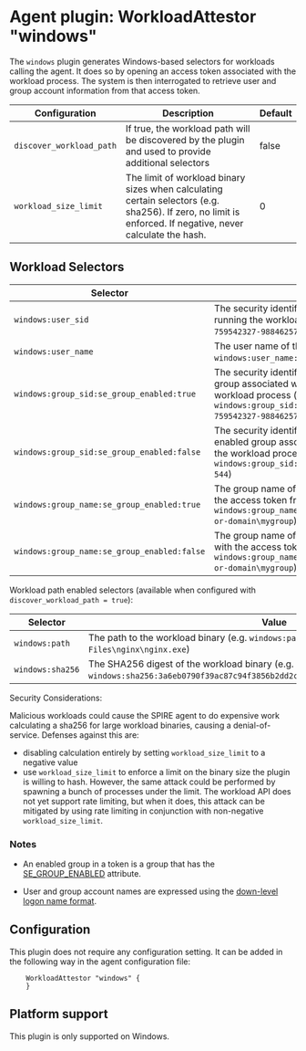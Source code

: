 # Agent plugin: WorkloadAttestor "windows"

The `windows` plugin generates Windows-based selectors for workloads calling the
agent.
It does so by opening an access token associated with the workload process. The
system is then interrogated to retrieve user and group account information from
that access token.

| Configuration            | Description                                                                                                                                                | Default |
|--------------------------|------------------------------------------------------------------------------------------------------------------------------------------------------------|---------|
| `discover_workload_path` | If true, the workload path will be discovered by the plugin and used to provide additional selectors                                                       | false   |
| `workload_size_limit`    | The limit of workload binary sizes when calculating certain selectors (e.g. sha256). If zero, no limit is enforced. If negative, never calculate the hash. | 0       |

## Workload Selectors

| Selector                                    | Value                                                                                                                                                                                                                   |
|---------------------------------------------|-------------------------------------------------------------------------------------------------------------------------------------------------------------------------------------------------------------------------|
| `windows:user_sid`                          | The security identifier (SID) that identifies the user running the workload (e.g. `windows:user_sid:S-1-5-21-759542327-988462579-1707944338-1003`)                                                                      |
| `windows:user_name`                         | The user name of the user running the workload (e.g. `windows:user_name:computer-or-domain\myuser`)                                                                                                                     |
| `windows:group_sid:se_group_enabled:true`   | The security identifier (SID) that identifies an enabled group associated with the access token from the workload process (e.g. `windows:group_sid:se_group_enabled:true:S-1-5-21-759542327-988462579-1707944338-1004`) |
| `windows:group_sid:se_group_enabled:false`  | The security identifier (SID) that identifies a not enabled group associated with the access token from the workload process (e.g. `windows:group_sid:se_group_enabled:false:S-1-5-32-544`)                             |
| `windows:group_name:se_group_enabled:true`  | The group name of an enabled group associated with the access token from the workload process (e.g. `windows:group_name:se_group_enabled:true:computer-or-domain\mygroup`)                                              |
| `windows:group_name:se_group_enabled:false` | The group name of a not enabled group associated with the access token from the workload process (e.g. `windows:group_name:se_group_enabled:false:computer-or-domain\mygroup`)                                          |

Workload path enabled selectors (available when configured with
`discover_workload_path = true`):

| Selector         | Value                                                                                                                             |
|------------------|-----------------------------------------------------------------------------------------------------------------------------------|
| `windows:path`   | The path to the workload binary (e.g. `windows:path:C:\Program Files\nginx\nginx.exe`)                                            |
| `windows:sha256` | The SHA256 digest of the workload binary (e.g. `windows:sha256:3a6eb0790f39ac87c94f3856b2dd2c5d110e6811602261a9a923d3bb23adc8b7`) |

Security Considerations:

Malicious workloads could cause the SPIRE agent to do expensive work
calculating a sha256 for large workload binaries, causing a denial-of-service.
Defenses against this are:

- disabling calculation entirely by setting `workload_size_limit` to a negative
value
- use `workload_size_limit` to enforce a limit on the binary size the
  plugin is willing to hash. However, the same attack could be performed by
  spawning a bunch of processes under the limit.
  The workload API does not yet support rate limiting, but when it does, this
  attack can be mitigated by using rate limiting in conjunction with
  non-negative `workload_size_limit`.

### Notes

- An enabled group in a token is a group that has the [SE_GROUP_ENABLED](https://docs.microsoft.com/en-us/windows/win32/secauthz/sid-attributes-in-an-access-token)
attribute.

- User and group account names are expressed using the [down-level logon name format](https://docs.microsoft.com/en-us/windows/win32/secauthn/user-name-formats#down-level-logon-name).

## Configuration

This plugin does not require any configuration setting. It can be added in the
following way in the agent configuration file:

```hcl
    WorkloadAttestor "windows" {
    }
```

## Platform support

This plugin is only supported on Windows.

